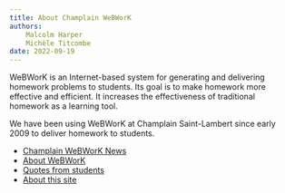 ```yaml
---
title: About Champlain WeBWorK
authors:
    Malcolm Harper
    Michèle Titcombe
date: 2022-09-19
---
```


WeBWorK is an Internet-based system for generating and delivering homework problems to students.
Its goal is to make homework more effective and efficient.
It increases the effectiveness of traditional homework as a learning tool.

We have been using WeBWorK at Champlain Saint-Lambert since early 2009 to deliver homework to students.

* [Champlain WeBWorK News](about-news.md)
* [About WeBWorK](about-ww.md)
* [Quotes from students](about-quotes.md)
* [About this site](about-docs.md)
